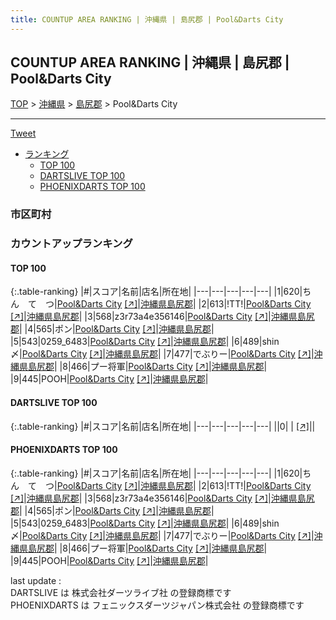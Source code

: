 ```yaml
---
title: COUNTUP AREA RANKING | 沖縄県 | 島尻郡 | Pool&Darts City
---
```

## COUNTUP AREA RANKING | 沖縄県 | 島尻郡 | Pool&Darts City

[TOP](/darts/rank/) > [沖縄県](/darts/rank/沖縄県/) > [島尻郡](/darts/rank/沖縄県/島尻郡/) > Pool&Darts City

___

<a href="https://twitter.com/share?ref_src=twsrc%5Etfw" data-text="COUNTUP AREA RANKING | 沖縄県島尻郡Pool&Darts City" class="twitter-share-button" data-hashtags="DARTSLIVE,PHOENIXDARTS,darts,ダーツ" data-show-count="false">Tweet</a>

* [ランキング](#カウントアップランキング)
    * [TOP 100](#top-100)
    * [DARTSLIVE TOP 100](#dartslive-top-100)
    * [PHOENIXDARTS TOP 100](#phoenixdarts-top-100)

### 市区町村

<ul>

</ul>

### カウントアップランキング

#### TOP 100



{:.table-ranking}
|#|スコア|名前|店名|所在地|
|---|---|---|---|---|
|1|620|<span class="rank-name-pd">ち　ん　て　つ</span>|<a href="/darts/rank/shops/9394.html">Pool&Darts City</a> <a href="https://vs.phoenixdarts.com/jp/shop/shopDetailInfo/s_9394?s_seq=9394">[↗]</a>|<a href="/darts/rank/沖縄県/島尻郡">沖縄県島尻郡</a>|
|2|613|<span class="rank-name-pd">!TT!</span>|<a href="/darts/rank/shops/9394.html">Pool&Darts City</a> <a href="https://vs.phoenixdarts.com/jp/shop/shopDetailInfo/s_9394?s_seq=9394">[↗]</a>|<a href="/darts/rank/沖縄県/島尻郡">沖縄県島尻郡</a>|
|3|568|<span class="rank-name-pd">z3r73a4e356146</span>|<a href="/darts/rank/shops/9394.html">Pool&Darts City</a> <a href="https://vs.phoenixdarts.com/jp/shop/shopDetailInfo/s_9394?s_seq=9394">[↗]</a>|<a href="/darts/rank/沖縄県/島尻郡">沖縄県島尻郡</a>|
|4|565|<span class="rank-name-pd">ポン</span>|<a href="/darts/rank/shops/9394.html">Pool&Darts City</a> <a href="https://vs.phoenixdarts.com/jp/shop/shopDetailInfo/s_9394?s_seq=9394">[↗]</a>|<a href="/darts/rank/沖縄県/島尻郡">沖縄県島尻郡</a>|
|5|543|<span class="rank-name-pd">0259_6483</span>|<a href="/darts/rank/shops/9394.html">Pool&Darts City</a> <a href="https://vs.phoenixdarts.com/jp/shop/shopDetailInfo/s_9394?s_seq=9394">[↗]</a>|<a href="/darts/rank/沖縄県/島尻郡">沖縄県島尻郡</a>|
|6|489|<span class="rank-name-pd">shin〆</span>|<a href="/darts/rank/shops/9394.html">Pool&Darts City</a> <a href="https://vs.phoenixdarts.com/jp/shop/shopDetailInfo/s_9394?s_seq=9394">[↗]</a>|<a href="/darts/rank/沖縄県/島尻郡">沖縄県島尻郡</a>|
|7|477|<span class="rank-name-pd">でぶりー</span>|<a href="/darts/rank/shops/9394.html">Pool&Darts City</a> <a href="https://vs.phoenixdarts.com/jp/shop/shopDetailInfo/s_9394?s_seq=9394">[↗]</a>|<a href="/darts/rank/沖縄県/島尻郡">沖縄県島尻郡</a>|
|8|466|<span class="rank-name-pd">プー将軍</span>|<a href="/darts/rank/shops/9394.html">Pool&Darts City</a> <a href="https://vs.phoenixdarts.com/jp/shop/shopDetailInfo/s_9394?s_seq=9394">[↗]</a>|<a href="/darts/rank/沖縄県/島尻郡">沖縄県島尻郡</a>|
|9|445|<span class="rank-name-pd">POOH</span>|<a href="/darts/rank/shops/9394.html">Pool&Darts City</a> <a href="https://vs.phoenixdarts.com/jp/shop/shopDetailInfo/s_9394?s_seq=9394">[↗]</a>|<a href="/darts/rank/沖縄県/島尻郡">沖縄県島尻郡</a>|


#### DARTSLIVE TOP 100



{:.table-ranking}
|#|スコア|名前|店名|所在地|
|---|---|---|---|---|
||0|<span class="rank-name-dl"> </span>|<a href="/darts/rank/shops/.html"></a> <a href="">[↗]</a>|<a href="/darts/rank//"></a>|


#### PHOENIXDARTS TOP 100



{:.table-ranking}
|#|スコア|名前|店名|所在地|
|---|---|---|---|---|
|1|620|<span class="rank-name-pd">ち　ん　て　つ</span>|<a href="/darts/rank/shops/9394.html">Pool&Darts City</a> <a href="https://vs.phoenixdarts.com/jp/shop/shopDetailInfo/s_9394?s_seq=9394">[↗]</a>|<a href="/darts/rank/沖縄県/島尻郡">沖縄県島尻郡</a>|
|2|613|<span class="rank-name-pd">!TT!</span>|<a href="/darts/rank/shops/9394.html">Pool&Darts City</a> <a href="https://vs.phoenixdarts.com/jp/shop/shopDetailInfo/s_9394?s_seq=9394">[↗]</a>|<a href="/darts/rank/沖縄県/島尻郡">沖縄県島尻郡</a>|
|3|568|<span class="rank-name-pd">z3r73a4e356146</span>|<a href="/darts/rank/shops/9394.html">Pool&Darts City</a> <a href="https://vs.phoenixdarts.com/jp/shop/shopDetailInfo/s_9394?s_seq=9394">[↗]</a>|<a href="/darts/rank/沖縄県/島尻郡">沖縄県島尻郡</a>|
|4|565|<span class="rank-name-pd">ポン</span>|<a href="/darts/rank/shops/9394.html">Pool&Darts City</a> <a href="https://vs.phoenixdarts.com/jp/shop/shopDetailInfo/s_9394?s_seq=9394">[↗]</a>|<a href="/darts/rank/沖縄県/島尻郡">沖縄県島尻郡</a>|
|5|543|<span class="rank-name-pd">0259_6483</span>|<a href="/darts/rank/shops/9394.html">Pool&Darts City</a> <a href="https://vs.phoenixdarts.com/jp/shop/shopDetailInfo/s_9394?s_seq=9394">[↗]</a>|<a href="/darts/rank/沖縄県/島尻郡">沖縄県島尻郡</a>|
|6|489|<span class="rank-name-pd">shin〆</span>|<a href="/darts/rank/shops/9394.html">Pool&Darts City</a> <a href="https://vs.phoenixdarts.com/jp/shop/shopDetailInfo/s_9394?s_seq=9394">[↗]</a>|<a href="/darts/rank/沖縄県/島尻郡">沖縄県島尻郡</a>|
|7|477|<span class="rank-name-pd">でぶりー</span>|<a href="/darts/rank/shops/9394.html">Pool&Darts City</a> <a href="https://vs.phoenixdarts.com/jp/shop/shopDetailInfo/s_9394?s_seq=9394">[↗]</a>|<a href="/darts/rank/沖縄県/島尻郡">沖縄県島尻郡</a>|
|8|466|<span class="rank-name-pd">プー将軍</span>|<a href="/darts/rank/shops/9394.html">Pool&Darts City</a> <a href="https://vs.phoenixdarts.com/jp/shop/shopDetailInfo/s_9394?s_seq=9394">[↗]</a>|<a href="/darts/rank/沖縄県/島尻郡">沖縄県島尻郡</a>|
|9|445|<span class="rank-name-pd">POOH</span>|<a href="/darts/rank/shops/9394.html">Pool&Darts City</a> <a href="https://vs.phoenixdarts.com/jp/shop/shopDetailInfo/s_9394?s_seq=9394">[↗]</a>|<a href="/darts/rank/沖縄県/島尻郡">沖縄県島尻郡</a>|


<div class="footer border-top border-gray-light mt-5 pt-3 text-right text-gray">
    last update : <span style="font-weight: italic" id="foot_last_modified"></span><br />
    DARTSLIVE は 株式会社ダーツライブ社 の登録商標です<br />
    PHOENIXDARTS は フェニックスダーツジャパン株式会社 の登録商標です<br />
</div>

<script src="https://cdnjs.cloudflare.com/ajax/libs/jquery.tablesorter/2.31.3/js/jquery.tablesorter.min.js" integrity="sha512-qzgd5cYSZcosqpzpn7zF2ZId8f/8CHmFKZ8j7mU4OUXTNRd5g+ZHBPsgKEwoqxCtdQvExE5LprwwPAgoicguNg==" crossorigin="anonymous" referrerpolicy="no-referrer"></script>
<link rel="stylesheet" href="https://cdnjs.cloudflare.com/ajax/libs/jquery.tablesorter/2.31.3/css/theme.default.min.css" integrity="sha512-wghhOJkjQX0Lh3NSWvNKeZ0ZpNn+SPVXX1Qyc9OCaogADktxrBiBdKGDoqVUOyhStvMBmJQ8ZdMHiR3wuEq8+w==" crossorigin="anonymous" referrerpolicy="no-referrer" />
<script>
$(function() {
    $(".table-ranking").tablesorter({sortList:[[0, 0]]});
    $("#foot_last_modified").text(formatDate(new Date(document.lastModified), 'yyyy-MM-dd HH:mm:ss'));
});
</script>

<script async src="https://platform.twitter.com/widgets.js" charset="utf-8"></script>